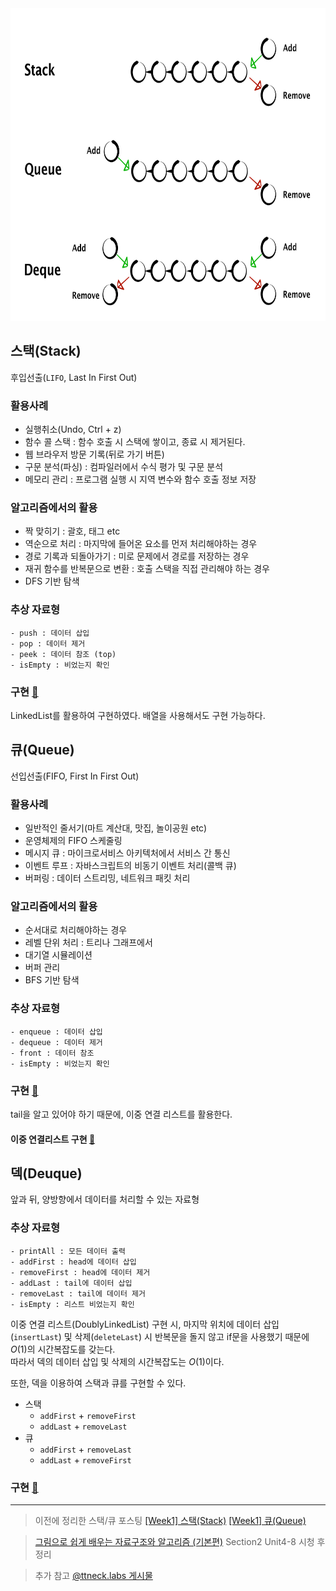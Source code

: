 <img src="../assets/datastructure-stack-queue-deque.png" style="width: 600px; height: 500px;">

## 스택(Stack)
후입선출(`LIFO`, Last In First Out)

### 활용사례
- 실행취소(Undo, Ctrl + z)
- 함수 콜 스택 : 함수 호출 시 스택에 쌓이고, 종료 시 제거된다.
- 웹 브라우저 방문 기록(뒤로 가기 버튼)
- 구문 분석(파싱) : 컴파일러에서 수식 평가 및 구문 분석
- 메모리 관리 : 프로그램 실행 시 지역 변수와 함수 호출 정보 저장

### 알고리즘에서의 활용
- 짝 맞히기 : 괄호, 태그 etc
- 역순으로 처리 : 마지막에 들어온 요소를 먼저 처리해야하는 경우
- 경로 기록과 되돌아가기 : 미로 문제에서 경로를 저장하는 경우
- 재귀 함수를 반복문으로 변환 : 호출 스택을 직접 관리해야 하는 경우
- DFS 기반 탐색


### 추상 자료형

```text
- push : 데이터 삽입
- pop : 데이터 제거
- peek : 데이터 참조 (top)
- isEmpty : 비었는지 확인
```

### 구현 [🔗](https://github.com/yeeuniii/study-algorithm/blob/main/study/data-structure/stack/stack2.py)
LinkedList를 활용하여 구현하였다. 배열을 사용해서도 구현 가능하다.


## 큐(Queue)
선입선출(FIFO, First In First Out)

### 활용사례
- 일반적인 줄서기(마트 계산대, 맛집, 놀이공원 etc)
- 운영체제의 FIFO 스케줄링
- 메시지 큐 : 마이크로서비스 아키텍처에서 서비스 간 통신
- 이벤트 루프 : 자바스크립트의 비동기 이벤트 처리(콜백 큐)
- 버퍼링 : 데이터 스트리밍, 네트워크 패킷 처리

### 알고리즘에서의 활용
- 순서대로 처리해야하는 경우
- 레벨 단위 처리 : 트리나 그래프에서
- 대기열 시뮬레이션
- 버퍼 관리
- BFS 기반 탐색

### 추상 자료형
```text
- enqueue : 데이터 삽입
- dequeue : 데이터 제거
- front : 데이터 참조
- isEmpty : 비었는지 확인
```


### 구현 [🔗](https://github.com/yeeuniii/study-algorithm/blob/main/study/data-structure/queue/queue2.py)
tail을 알고 있어야 하기 때문에, 이중 연결 리스트를 활용한다.
#### 이중 연결리스트 구현 [🔗](https://github.com/yeeuniii/study-algorithm/blob/main/study/data-structure/linkedlist/doubly_linked_list.py)


## 덱(Deuque)
앞과 뒤, 양방향에서 데이터를 처리할 수 있는 자료형

### 추상 자료형

```text
- printAll : 모든 데이터 출력
- addFirst : head에 데이터 삽입
- removeFirst : head에 데이터 제거
- addLast : tail에 데이터 삽입
- removeLast : tail에 데이터 제거
- isEmpty : 리스트 비었는지 확인
```

이중 연결 리스트(DoublyLinkedList) 구현 시, 
마지막 위치에 데이터 삽입(`insertLast`) 및 삭제(`deleteLast`) 시
반복문을 돌지 않고 if문을 사용했기 때문에 $O(1)$의 시간복잡도를 갖는다.<br>
따라서 덱의 데이터 삽입 및 삭제의 시간복잡도는 $O(1)$이다.

또한, 덱을 이용하여 스택과 큐를 구현할 수 있다.
- 스택
  - `addFirst` + `removeFirst`
  - `addLast` + `removeLast`
- 큐
  - `addFirst` + `removeLast`
  - `addLast` + `removeFirst`

### 구현 [🔗](https://github.com/yeeuniii/study-algorithm/blob/main/study/data-structure/deque/deque.py)

---

> 이전에 정리한 스택/큐 포스팅
[[Week1] 스택(Stack)](https://velog.io/@anna8627/Week1-%EC%8A%A4%ED%83%9D%EA%B3%BC-%ED%81%90)
[[Week1] 큐(Queue)](https://velog.io/@anna8627/Week1-%ED%81%90Queue-l58qoqce)


> [그림으로 쉽게 배우는 자료구조와 알고리즘 (기본편)](https://www.inflearn.com/courses/lecture?courseId=328971&type=LECTURE&unitId=115670&subtitleLanguage=ko&tab=curriculum) Section2 Unit4-8 시청 후 정리

> 추가 참고
[@ttneck.labs 게시물](https://www.instagram.com/p/DG5Du9_Sp4v/?utm_source=ig_web_copy_link&igsh=MzRlODBiNWFlZA==)
